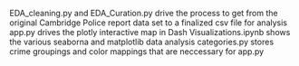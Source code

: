 EDA_cleaning.py and EDA_Curation.py drive the process to get from the original Cambridge Police report data set to a finalized csv file for analysis
app.py drives the plotly interactive map in Dash
Visualizations.ipynb shows the various seaborna and matplotlib data analysis 
categories.py stores crime groupings and color mappings that are neccessary for app.py
